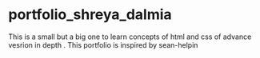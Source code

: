 # portfolio_shreya_dalmia
This is a small but a big one to learn concepts of html and css of advance vesrion in depth . This portfolio is inspired by sean-helpin
